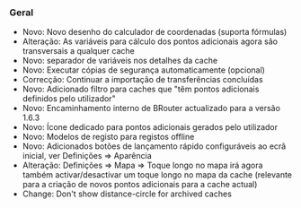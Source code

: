 ### Geral

- Novo: Novo desenho do calculador de coordenadas (suporta fórmulas)
- Alteração: As variáveis para cálculo dos pontos adicionais agora são transversais a qualquer cache
- Novo: separador de variáveis nos detalhes da cache
- Novo: Executar cópias de segurança automaticamente (opcional)
- Correcção: Continuar a importação de transferências concluídas
- Novo: Adicionado filtro para caches que "têm pontos adicionais definidos pelo utilizador"
- Novo: Encaminhamento interno de BRouter actualizado para a versão 1.6.3
- Novo: Ícone dedicado para pontos adicionais gerados pelo utilizador
- Novo: Modelos de registo para registos offline
- Novo: Adicionados botões de lançamento rápido configuráveis ao ecrã inicial, ver Definições => Aparência
- Alteração: Definições => Mapa => Toque longo no mapa irá agora também activar/desactivar um toque longo no mapa da cache (relevante para a criação de novos pontos adicionais para a cache actual)
- Change: Don't show distance-circle for archived caches
